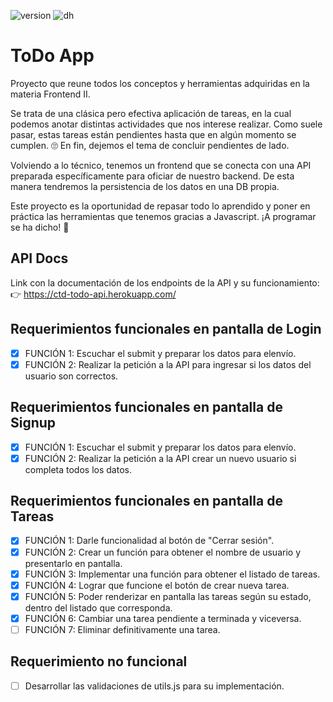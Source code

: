![version](https://img.shields.io/badge/Version-04.2022-green)
![dh](https://img.shields.io/badge/Materia-Frontend%20II-blue)

# ToDo App

Proyecto que reune todos los conceptos y herramientas adquiridas en la materia Frontend II.

Se trata de una clásica pero efectiva aplicación de tareas, en la cual podemos anotar distintas actividades que nos interese realizar. Como suele pasar, estas tareas están pendientes hasta que en algún momento se cumplen. 🙄 En fin, dejemos el tema de concluir pendientes de lado.

Volviendo a lo técnico, tenemos un frontend que se conecta con una API preparada específicamente para oficiar de nuestro backend. De esta manera tendremos la persistencia de los datos en una DB propia.

Este proyecto es la oportunidad de repasar todo lo aprendido y poner en práctica las herramientas que tenemos gracias a Javascript. ¡A programar se ha dicho! 🚀

## API Docs

Link con la documentación de los endpoints de la API y su funcionamiento:
👉 https://ctd-todo-api.herokuapp.com/

## Requerimientos funcionales en pantalla de Login

- [x] FUNCIÓN 1: Escuchar el submit y preparar los datos para elenvío.
- [x] FUNCIÓN 2: Realizar la petición a la API para ingresar si los datos del usuario son correctos.

## Requerimientos funcionales en pantalla de Signup

- [x] FUNCIÓN 1: Escuchar el submit y preparar los datos para elenvío.
- [x] FUNCIÓN 2: Realizar la petición a la API crear un nuevo usuario si completa todos los datos.

## Requerimientos funcionales en pantalla de Tareas

- [x] FUNCIÓN 1: Darle funcionalidad al botón de "Cerrar sesión".
- [x] FUNCIÓN 2: Crear un función para obtener el nombre de usuario y presentarlo en pantalla.
- [x] FUNCIÓN 3: Implementar una función para obtener el listado de tareas.
- [x] FUNCIÓN 4: Lograr que funcione el botón de crear nueva tarea.
- [x] FUNCIÓN 5: Poder renderizar en pantalla las tareas según su estado, dentro del listado que corresponda.
- [x] FUNCIÓN 6: Cambiar una tarea pendiente a terminada y viceversa.
- [ ] FUNCIÓN 7: Eliminar definitivamente una tarea.

## Requerimiento no funcional

- [ ] Desarrollar las validaciones de utils.js para su implementación.
